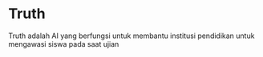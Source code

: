 # Truth
Truth adalah AI yang berfungsi untuk membantu institusi pendidikan untuk mengawasi siswa pada saat ujian
